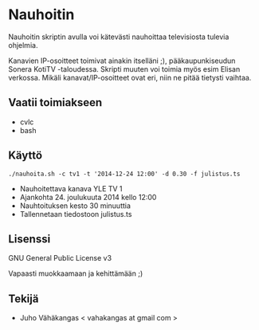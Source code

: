 Nauhoitin
=========

Nauhoitin skriptin avulla voi kätevästi nauhoittaa televisiosta tulevia
ohjelmia.

Kanavien IP-osoitteet toimivat ainakin itselläni ;), pääkaupunkiseudun Sonera
KotiTV -taloudessa. Skripti muuten voi toimia myös esim Elisan verkossa.
Mikäli kanavat/IP-osoitteet ovat eri, niin ne pitää tietysti vaihtaa.

Vaatii toimiakseen
------------------

* cvlc
* bash

Käyttö
------
`./nauhoita.sh -c tv1 -t '2014-12-24 12:00' -d 0.30 -f julistus.ts`

* Nauhoitettava kanava YLE TV 1
* Ajankohta 24. joulukuuta 2014 kello 12:00
* Nauhtoituksen kesto 30 minuuttia
* Tallennetaan tiedostoon julistus.ts

Lisenssi
--------

GNU General Public License v3

Vapaasti muokkaamaan ja kehittämään ;)

Tekijä
------
* Juho Vähäkangas < vahakangas at gmail com >
